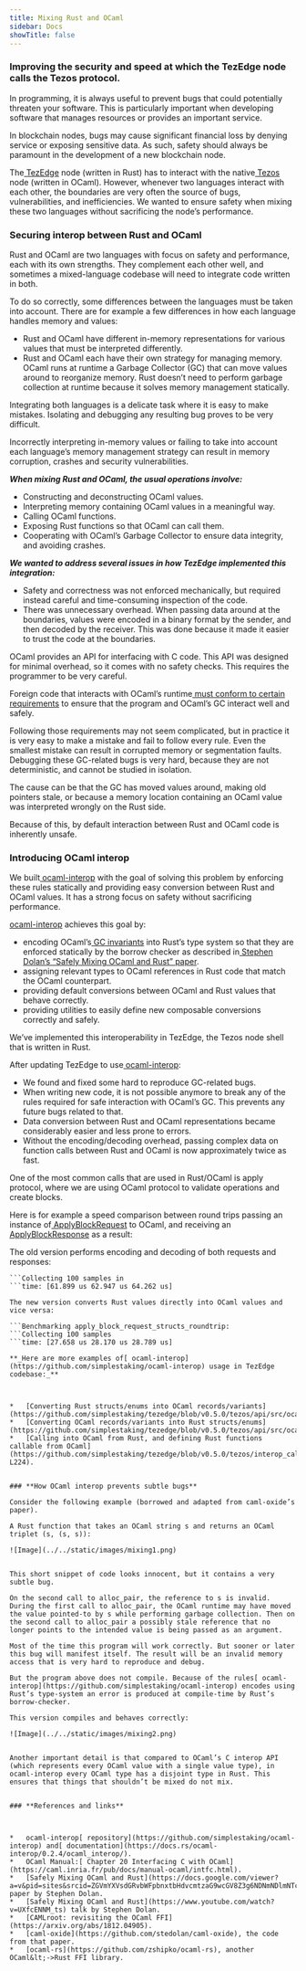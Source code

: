 ```yaml
---
title: Mixing Rust and OCaml
sidebar: Docs
showTitle: false
---
```


### **Improving the security and speed at which the TezEdge node calls the Tezos protocol.**

In programming, it is always useful to prevent bugs that could potentially threaten your software. This is particularly important when developing software that manages resources or provides an important service.

In blockchain nodes, bugs may cause significant financial loss by denying service or exposing sensitive data. As such, safety should always be paramount in the development of a new blockchain node.

The[ TezEdge](https://github.com/simplestaking/tezedge) node (written in Rust) has to interact with the native[ Tezos](https://gitlab.com/tezos/tezos) node (written in OCaml). However, whenever two languages interact with each other, the boundaries are very often the source of bugs, vulnerabilities, and inefficiencies. We wanted to ensure safety when mixing these two languages without sacrificing the node’s performance.


### **Securing interop between Rust and OCaml**

Rust and OCaml are two languages with focus on safety and performance, each with its own strengths. They complement each other well, and sometimes a mixed-language codebase will need to integrate code written in both.

To do so correctly, some differences between the languages must be taken into account. There are for example a few differences in how each language handles memory and values:



*   Rust and OCaml have different in-memory representations for various values that must be interpreted differently.
*   Rust and OCaml each have their own strategy for managing memory. OCaml runs at runtime a Garbage Collector (GC) that can move values around to reorganize memory. Rust doesn’t need to perform garbage collection at runtime because it solves memory management statically.

Integrating both languages is a delicate task where it is easy to make mistakes. Isolating and debugging any resulting bug proves to be very difficult.

Incorrectly interpreting in-memory values or failing to take into account each language’s memory management strategy can result in memory corruption, crashes and security vulnerabilities.

**_When mixing Rust and OCaml, the usual operations involve:_**



*   Constructing and deconstructing OCaml values.
*   Interpreting memory containing OCaml values in a meaningful way.
*   Calling OCaml functions.
*   Exposing Rust functions so that OCaml can call them.
*   Cooperating with OCaml’s Garbage Collector to ensure data integrity, and avoiding crashes.

**_We wanted to address several issues in how TezEdge implemented this integration:_**



*   Safety and correctness was not enforced mechanically, but required instead careful and time-consuming inspection of the code.
*   There was unnecessary overhead. When passing data around at the boundaries, values were encoded in a binary format by the sender, and then decoded by the receiver. This was done because it made it easier to trust the code at the boundaries.

OCaml provides an API for interfacing with C code. This API was designed for minimal overhead, so it comes with no safety checks. This requires the programmer to be very careful.

Foreign code that interacts with OCaml’s runtime[ must conform to certain requirements](https://caml.inria.fr/pub/docs/manual-ocaml/intfc.html#s%3Ac-gc-harmony) to ensure that the program and OCaml’s GC interact well and safely.

Following those requirements may not seem complicated, but in practice it is very easy to make a mistake and fail to follow every rule. Even the smallest mistake can result in corrupted memory or segmentation faults. Debugging these GC-related bugs is very hard, because they are not deterministic, and cannot be studied in isolation.

The cause can be that the GC has moved values around, making old pointers stale, or because a memory location containing an OCaml value was interpreted wrongly on the Rust side.

Because of this, by default interaction between Rust and OCaml code is inherently unsafe.


### **Introducing OCaml interop**

We built[ ocaml-interop](https://github.com/simplestaking/ocaml-interop) with the goal of solving this problem by enforcing these rules statically and providing easy conversion between Rust and OCaml values. It has a strong focus on safety without sacrificing performance.

[ocaml-interop](https://github.com/simplestaking/ocaml-interop) achieves this goal by:



*   encoding OCaml’s[ GC invariants](https://caml.inria.fr/pub/docs/manual-ocaml/intfc.html#s:c-gc-harmony) into Rust’s type system so that they are enforced statically by the borrow checker as described in[ Stephen Dolan’s “Safely Mixing OCaml and Rust” paper](https://docs.google.com/viewer?a=v&pid=sites&srcid=ZGVmYXVsdGRvbWFpbnxtbHdvcmtzaG9wcGV8Z3g6NDNmNDlmNTcxMDk1YTRmNg).
*   assigning relevant types to OCaml references in Rust code that match the OCaml counterpart.
*   providing default conversions between OCaml and Rust values that behave correctly.
*   providing utilities to easily define new composable conversions correctly and safely.

We’ve implemented this interoperability in TezEdge, the Tezos node shell that is written in Rust.

After updating TezEdge to use[ ocaml-interop](https://github.com/simplestaking/ocaml-interop):



*   We found and fixed some hard to reproduce GC-related bugs.
*   When writing new code, it is not possible anymore to break any of the rules required for safe interaction with OCaml’s GC. This prevents any future bugs related to that.
*   Data conversion between Rust and OCaml representations became considerably easier and less prone to errors.
*   Without the encoding/decoding overhead, passing complex data on function calls between Rust and OCaml is now approximately twice as fast.

One of the most common calls that are used in Rust/OCaml is apply protocol, where we are using OCaml protocol to validate operations and create blocks.

Here is for example a speed comparison between round trips passing an instance of[ ApplyBlockRequest](https://github.com/simplestaking/tezedge/blob/v0.5.0/tezos/api/src/ffi.rs#L63-L70) to OCaml, and receiving an[ ApplyBlockResponse](https://github.com/simplestaking/tezedge/blob/v0.5.0/tezos/api/src/ffi.rs#L81-L93) as a result:

The old version performs encoding and decoding of both requests and responses:

```Benchmarking apply_block_request_encoded_bytes_roundtrip:
```Collecting 100 samples in
```time: [61.899 us 62.947 us 64.262 us]

The new version converts Rust values directly into OCaml values and vice versa:

```Benchmarking apply_block_request_structs_roundtrip:
```Collecting 100 samples
```time: [27.658 us 28.170 us 28.789 us]

**_Here are more examples of[ ocaml-interop](https://github.com/simplestaking/ocaml-interop) usage in TezEdge codebase:_**



*   [Converting Rust structs/enums into OCaml records/variants](https://github.com/simplestaking/tezedge/blob/v0.5.0/tezos/api/src/ocaml_conv/to_ocaml.rs).
*   [Converting OCaml records/variants into Rust structs/enums](https://github.com/simplestaking/tezedge/blob/v0.5.0/tezos/api/src/ocaml_conv/from_ocaml.rs).
*   [Calling into OCaml from Rust, and defining Rust functions callable from OCaml](https://github.com/simplestaking/tezedge/blob/v0.5.0/tezos/interop_callback/src/callback.rs#L48-L224).


### **How OCaml interop prevents subtle bugs**

Consider the following example (borrowed and adapted from caml-oxide’s paper).

A Rust function that takes an OCaml string s and returns an OCaml triplet (s, (s, s)):

![Image](../../static/images/mixing1.png)


This short snippet of code looks innocent, but it contains a very subtle bug.

On the second call to alloc_pair, the reference to s is invalid. During the first call to alloc_pair, the OCaml runtime may have moved the value pointed-to by s while performing garbage collection. Then on the second call to alloc_pair a possibly stale reference that no longer points to the intended value is being passed as an argument.

Most of the time this program will work correctly. But sooner or later this bug will manifest itself. The result will be an invalid memory access that is very hard to reproduce and debug.

But the program above does not compile. Because of the rules[ ocaml-interop](https://github.com/simplestaking/ocaml-interop) encodes using Rust’s type-system an error is produced at compile-time by Rust’s borrow-checker.

This version compiles and behaves correctly:

![Image](../../static/images/mixing2.png)


Another important detail is that compared to OCaml’s C interop API (which represents every OCaml value with a single value type), in ocaml-interop every OCaml type has a disjoint type in Rust. This ensures that things that shouldn’t be mixed do not mix.


### **References and links**



*   ocaml-interop[ repository](https://github.com/simplestaking/ocaml-interop) and[ documentation](https://docs.rs/ocaml-interop/0.2.4/ocaml_interop/).
*   OCaml Manual:[ Chapter 20 Interfacing C with OCaml](https://caml.inria.fr/pub/docs/manual-ocaml/intfc.html).
*   [Safely Mixing OCaml and Rust](https://docs.google.com/viewer?a=v&pid=sites&srcid=ZGVmYXVsdGRvbWFpbnxtbHdvcmtzaG9wcGV8Z3g6NDNmNDlmNTcxMDk1YTRmNg) paper by Stephen Dolan.
*   [Safely Mixing OCaml and Rust](https://www.youtube.com/watch?v=UXfcENNM_ts) talk by Stephen Dolan.
*   [CAMLroot: revisiting the OCaml FFI](https://arxiv.org/abs/1812.04905).
*   [caml-oxide](https://github.com/stedolan/caml-oxide), the code from that paper.
*   [ocaml-rs](https://github.com/zshipko/ocaml-rs), another OCaml&lt;->Rust FFI library.
